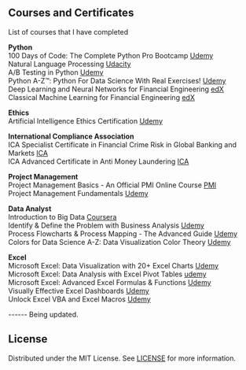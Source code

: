 ## Courses and Certificates
List of courses that I have completed

**Python**<br>
100 Days of Code: The Complete Python Pro Bootcamp  [Udemy](https://www.udemy.com/course/100-days-of-code/)<br>
Natural Language Processing [Udacity](https://www.udacity.com/enrollment/nd892)<br>
A/B Testing in Python [Udemy](https://www.udemy.com/course/ab-testing-in-python/)<br>
Python A-Z™: Python For Data Science With Real Exercises! [Udemy](https://www.udemy.com/course/python-coding/)<br>
Deep Learning and Neural Networks for Financial Engineering [edX](https://learning.edx.org/course/course-v1:NYUx+FEEDX7774+2T2020/home)<br>
Classical Machine Learning for Financial Engineering [edX](https://learning.edx.org/course/course-v1:NYUx+FEEDX7773+3T2020/home)

**Ethics**<br>
Artificial Intelligence Ethics Certification [Udemy](https://www.udemy.com/course/aiethics/)

**International Compliance Association** <br>
ICA Specialist Certificate in Financial Crime Risk in Global Banking and Markets [ICA](https://www.int-comp.org/courses/ica-specialist-certificate-in-financial-crime-risk-in-global-banking-and-markets/)<br>
ICA Advanced Certificate in Anti Money Laundering [ICA](https://www.int-comp.org/courses/ica-advanced-certificate-in-anti-money-laundering/)

**Project Management**<br>
Project Management Basics - An Official PMI Online Course [PMI](https://www.pmi.org/shop/p-/elearning/project-management-basics---an-official-pmi-online-course/16125)<br>
Project Management Fundamentals [Udemy](https://www.udemy.com/course/project-management-fundamentals-gantt/)

**Data Analyst**<br>
Introduction to Big Data [Coursera](https://www.coursera.org/learn/big-data-introduction/)<br>
Identify & Define the Problem with Business Analysis [Udemy](https://www.udemy.com/course/identify-the-problem/)<br>
Process Flowcharts & Process Mapping - The Advanced Guide [Udemy](https://www.udemy.com/course/advanced-process-flowcharts/)<br>
Colors for Data Science A-Z: Data Visualization Color Theory [Udemy](https://www.udemy.com/course/colordata/)

**Excel**<br>
Microsoft Excel: Data Visualization with 20+ Excel Charts [Udemy](https://www.udemy.com/course/advanced-excel-charts-graphs/)<br>
Microsoft Excel: Data Analysis with Excel Pivot Tables [udemy](https://www.udemy.com/course/data-analysis-with-excel-pivot-tables/)<br>
Microsoft Excel: Advanced Excel Formulas & Functions [Udemy](https://www.udemy.com/course/excel-for-analysts/)<br>
Visually Effective Excel Dashboards [Udemy](https://www.udemy.com/course/excel-dashboards-reports/)<br>
Unlock Excel VBA and Excel Macros [Udemy](https://www.udemy.com/course/excel-vba-and-macros-course/)<br>

------ Being updated.

## License
Distributed under the MIT License. See [LICENSE](https://github.com/irini-git/courses/blob/main/LICENSE) for more information.
